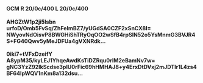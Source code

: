 #### GCM R 20/0c/400 L 20/0c/400
**AHGZtW1p2ji5lsbn**<br/>**urfoD/Omb5FvSq/ZhFelmBZ7/yUGdSA0CZF2xSnCX8I=**<br/>**NWyovNdOisvP8BWGHiShTRyOqOO2wSfB4rpSlN52o5YsMnmG3BVJR4S+FG40Qwv5yMeJDFUa4gVXNRdk...**<br/><br/>
**0iki7+tVFxDzeifY**<br/>**A8ypM35/kyLEJ1YhqeAwdKsTiDZRqu0rlM2eBamNv7w=**<br/>**gNC3YzZ92IkScdse3pIU0rFic69hHMHAJ8+y4ErxDtDVxj2mJDTIr1L4zs4BF64IpWQV1nKm8a132dsu...**